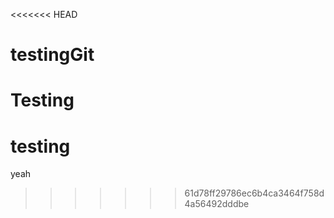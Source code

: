 <<<<<<< HEAD
# testingGit
Testing 
=======
# testing
yeah
>>>>>>> 61d78ff29786ec6b4ca3464f758d4a56492dddbe
